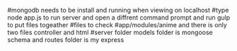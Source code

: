 #mongodb needs to be install and running when viewing on localhost
#type node app.js to run server and open a diffrent command prompt and run gulp to put files togeather
#files to check
#app/modules/anime and there is only two files controller and html
#server folder models folder is mongoose schema and routes folder is my express 